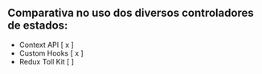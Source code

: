 ## Comparativa no uso dos diversos controladores de estados:

- Context API [ x ]
- Custom Hooks [ x ]
- Redux Toll Kit [ ]